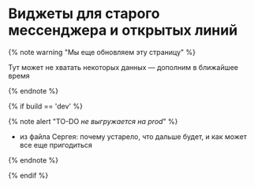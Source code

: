 # Виджеты для старого мессенджера и открытых линий

{% note warning "Мы еще обновляем эту страницу" %}

Тут может не хватать некоторых данных — дополним в ближайшее время

{% endnote %}

{% if build == 'dev' %}

{% note alert "TO-DO _не выгружается на prod_" %}

- из файла Сергея: почему устарело, что дальше будет, и как может все еще пригодиться

{% endnote %}

{% endif %}